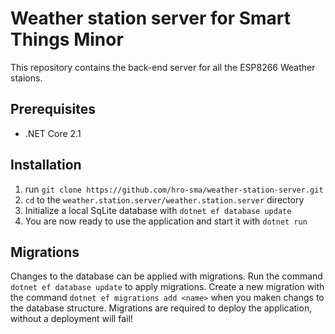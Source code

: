 # Weather station server for Smart Things Minor
This repository contains the back-end server for all the ESP8266 Weather staions.

## Prerequisites
- .NET Core 2.1

## Installation
1. run `git clone https://github.com/hro-sma/weather-station-server.git`
2. `cd` to the `weather.station.server/weather.station.server` directory
3. Initialize a local SqLite database with `dotnet ef database update`
4. You are now ready to use the application and start it with `dotnet run`

## Migrations
Changes to the database can be applied with migrations. Run the command `dotnet ef database update` to apply migrations. Create a new migration with the command `dotnet ef migrations add <name>` when you maken changs to the database structure. Migrations are required to deploy the application, without a deployment will fail!
